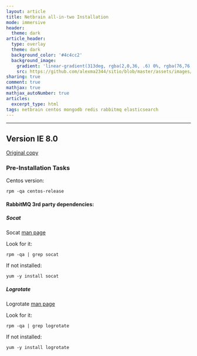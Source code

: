 ```yaml
---
layout: article
title: Netbrain all-in-two Installation
mode: immersive
header:
  theme: dark
article_header:
  type: overlay
  theme: dark
  background_color: '#4c4cc2'
  background_image:
    gradient: 'linear-gradient(313deg, rgba(2,0,36, .6) 0%, rgba(76,76,194, .6) 47%, rgba(0,212,255, .6) 100%)'
    src: https://github.com/alexma2344/sitio/blob/master/assets/images/rainbows.jpg?raw=true"
sharing: true
comment: true
mathjax: true
mathjax_autoNumber: true
articles:
  excerpt_type: html
tags: netbrain centos mongodb redis rabbitmq elasticsearch
---
```


<!--more-->

---

## Version IE 8.0

[Original copy](https://netbraintech.com/docs/ie80/NetBrain_System_Setup_Guide_Two-Server_Deployment.pdf)

### Pre-Installation Tasks

Centos version:

	rpm -qa centos-release


#### RabbitMQ 3rd party dependencies:

##### Socat

Socat [man page](https://linux.die.net/man/1/socat)

Look for it:

	rpm -qa | grep socat

If not installed:

	yum -y install socat


##### Logrotate

Logrotate [man page](https://linux.die.net/man/8/logrotate)

Look for it:

	rpm -qa | grep logrotate

If not installed:

	yum -y install logrotate

